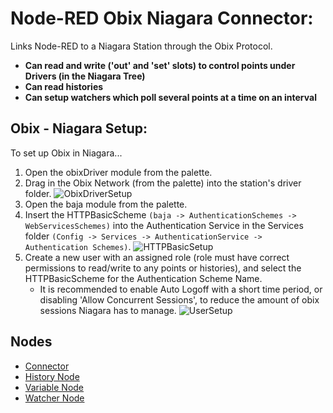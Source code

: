 # Node-RED Obix Niagara Connector:

Links Node-RED to a Niagara Station through the Obix Protocol.

- **Can read and write ('out' and 'set' slots) to control points under Drivers (in the Niagara Tree)**
- **Can read histories**
- **Can setup watchers which poll several points at a time on an interval**

## Obix - Niagara Setup:

To set up Obix in Niagara...

1. Open the obixDriver module from the palette.
2. Drag in the Obix Network (from the palette) into the station's driver folder.
   ![ObixDriverSetup](https://github.com/adamz0210/NodeRed_Niagara_Obix_Node/blob/master/images/ObixDriverSetup.jpg?raw=true 'ObixDriverSetup')
3. Open the baja module from the palette.
4. Insert the HTTPBasicScheme `(baja -> AuthenticationSchemes -> WebServicesSchemes)` into the Authentication Service in the Services folder `(Config -> Services -> AuthenticationService -> Authentication Schemes)`.
   ![HTTPBasicSetup](https://github.com/adamz0210/NodeRed_Niagara_Obix_Node/blob/master/images/HTTPBasicSetup.jpg?raw=true 'HTTPBasicSetup')
5. Create a new user with an assigned role (role must have correct permissions to read/write to any points or histories), and select the HTTPBasicScheme for the Authentication Scheme Name.
   - It is recommended to enable Auto Logoff with a short time period, or disabling 'Allow Concurrent Sessions', to reduce the amount of obix sessions Niagara has to manage.
     ![UserSetup](https://github.com/adamz0210/NodeRed_Niagara_Obix_Node/blob/master/images/UserSetup.jpg?raw=true 'UserSetup')

## Nodes

- [Connector](Connector/README.md)
- [History Node](History/README.md)
- [Variable Node](Variable/README.md)
- [Watcher Node](Watcher/README.md)
